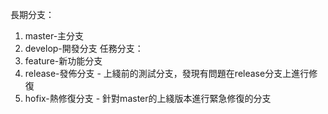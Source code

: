 長期分支：
1. master-主分支
2. develop-開發分支
任務分支：
1. feature-新功能分支
2. release-發佈分支 - 上綫前的測試分支，發現有問題在release分支上進行修復
3. hofix-熱修復分支 - 針對master的上綫版本進行緊急修復的分支